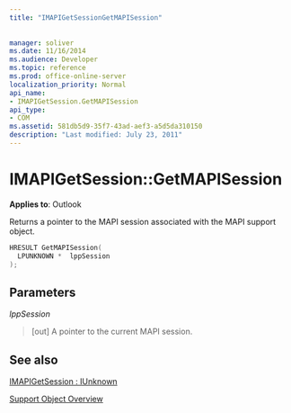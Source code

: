 ```yaml
---
title: "IMAPIGetSessionGetMAPISession"
 
 
manager: soliver
ms.date: 11/16/2014
ms.audience: Developer
ms.topic: reference
ms.prod: office-online-server
localization_priority: Normal
api_name:
- IMAPIGetSession.GetMAPISession
api_type:
- COM
ms.assetid: 581db5d9-35f7-43ad-aef3-a5d5da310150
description: "Last modified: July 23, 2011"
---
```


# IMAPIGetSession::GetMAPISession

  
  
**Applies to**: Outlook 
  
Returns a pointer to the MAPI session associated with the MAPI support object.
  
```cpp
HRESULT GetMAPISession(
  LPUNKNOWN *  lppSession
);
```

## Parameters

 _lppSession_
  
> [out] A pointer to the current MAPI session.
    
## See also



[IMAPIGetSession : IUnknown](imapigetsessioniunknown.md)


[Support Object Overview](support-object-overview.md)

